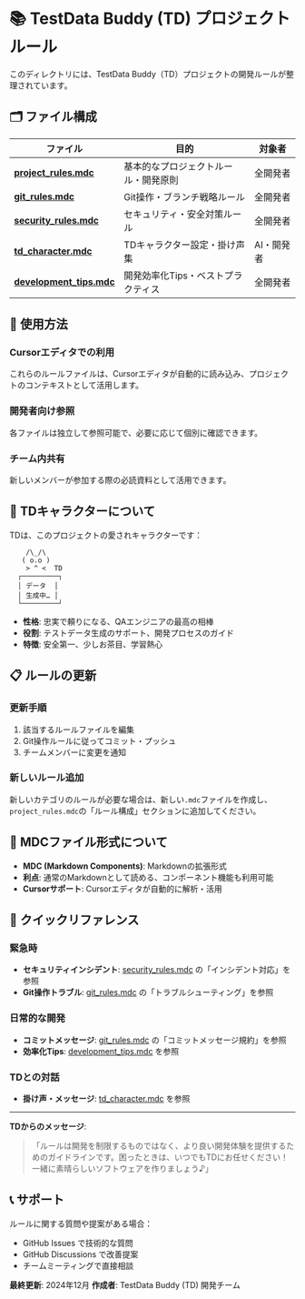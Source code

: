# 📚 TestData Buddy (TD) プロジェクトルール

このディレクトリには、TestData Buddy（TD）プロジェクトの開発ルールが整理されています。

## 🗂️ ファイル構成

| ファイル | 目的 | 対象者 |
|---------|------|--------|
| **[project_rules.mdc](./project_rules.mdc)** | 基本的なプロジェクトルール・開発原則 | 全開発者 |
| **[git_rules.mdc](./git_rules.mdc)** | Git操作・ブランチ戦略ルール | 全開発者 |
| **[security_rules.mdc](./security_rules.mdc)** | セキュリティ・安全対策ルール | 全開発者 |
| **[td_character.mdc](./td_character.mdc)** | TDキャラクター設定・掛け声集 | AI・開発者 |
| **[development_tips.mdc](./development_tips.mdc)** | 開発効率化Tips・ベストプラクティス | 全開発者 |

## 🎯 使用方法

### Cursorエディタでの利用
これらのルールファイルは、Cursorエディタが自動的に読み込み、プロジェクトのコンテキストとして活用します。

### 開発者向け参照
各ファイルは独立して参照可能で、必要に応じて個別に確認できます。

### チーム内共有
新しいメンバーが参加する際の必読資料として活用できます。

## 🤖 TDキャラクターについて

TDは、このプロジェクトの愛されキャラクターです：

```
    /\_/\  
   ( o.o ) 
    > ^ <  TD
  ┌─────────┐
  │ データ  │
  │ 生成中… │
  └─────────┘
```

- **性格**: 忠実で頼りになる、QAエンジニアの最高の相棒
- **役割**: テストデータ生成のサポート、開発プロセスのガイド
- **特徴**: 安全第一、少しお茶目、学習熱心

## 📋 ルールの更新

### 更新手順
1. 該当するルールファイルを編集
2. Git操作ルールに従ってコミット・プッシュ
3. チームメンバーに変更を通知

### 新しいルール追加
新しいカテゴリのルールが必要な場合は、新しい`.mdc`ファイルを作成し、`project_rules.mdc`の「ルール構成」セクションに追加してください。

## 🎨 MDCファイル形式について

- **MDC (Markdown Components)**: Markdownの拡張形式
- **利点**: 通常のMarkdownとして読める、コンポーネント機能も利用可能
- **Cursorサポート**: Cursorエディタが自動的に解析・活用

## 🚀 クイックリファレンス

### 緊急時
- **セキュリティインシデント**: [security_rules.mdc](./security_rules.mdc) の「インシデント対応」を参照
- **Git操作トラブル**: [git_rules.mdc](./git_rules.mdc) の「トラブルシューティング」を参照

### 日常的な開発
- **コミットメッセージ**: [git_rules.mdc](./git_rules.mdc) の「コミットメッセージ規約」を参照
- **効率化Tips**: [development_tips.mdc](./development_tips.mdc) を参照

### TDとの対話
- **掛け声・メッセージ**: [td_character.mdc](./td_character.mdc) を参照

---

**TDからのメッセージ**: 
> 「ルールは開発を制限するものではなく、より良い開発体験を提供するためのガイドラインです。困ったときは、いつでもTDにお任せください！一緒に素晴らしいソフトウェアを作りましょう♪」

## 📞 サポート

ルールに関する質問や提案がある場合：
- GitHub Issues で技術的な質問
- GitHub Discussions で改善提案
- チームミーティングで直接相談

**最終更新**: 2024年12月
**作成者**: TestData Buddy (TD) 開発チーム 